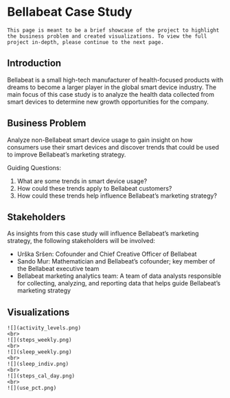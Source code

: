 # Bellabeat Case Study

```{note}
This page is meant to be a brief showcase of the project to highlight the business problem and created visualizations. To view the full project in-depth, please continue to the next page. 
```

## Introduction

Bellabeat is a small high-tech manufacturer of health-focused products with dreams to become a larger player in the global smart device industry. The main focus of this case study is to analyze the health data collected from smart devices to determine new growth opportunities for the company.

## Business Problem
Analyze non-Bellabeat smart device usage to gain insight on how consumers use their smart devices and discover trends that could be used to improve Bellabeat’s marketing strategy.

Guiding Questions:

1. What are some trends in smart device usage?
2. How could these trends apply to Bellabeat customers?
3. How could these trends help influence Bellabeat’s marketing strategy?

## Stakeholders
As insights from this case study will influence Bellabeat’s marketing strategy, the following stakeholders will be involved:

* Urška Sršen: Cofounder and Chief Creative Officer of Bellabeat
* Sando Mur: Mathematician and Bellabeat’s cofounder; key member of the Bellabeat executive team
* Bellabeat marketing analytics team: A team of data analysts responsible for collecting, analyzing, and reporting data that helps guide Bellabeat’s marketing strategy

## Visualizations
````{div} full-width
![](activity_levels.png)
<br>
![](steps_weekly.png)
<br>
![](sleep_weekly.png)
<br>
![](sleep_indiv.png)
<br>
![](steps_cal_day.png)
<br>
![](use_pct.png)
````
